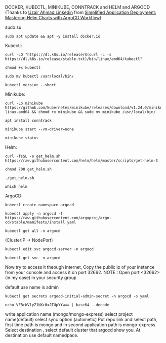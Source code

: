 DOCKER, KUBECTL, MINIKUBE, CONNTRACK and HELM and ARGOCD (Thanks to [Uzair Ahmad Linkedin](https://www.linkedin.com/in/devops-uzair-ahmad?lipi=urn%3Ali%3Apage%3Ad_flagship3_profile_view_base_contact_details%3BKGHKUKgtQfyFkNoeCP971g%3D%3D) from [Simplified Application Deployment: Mastering Helm Charts with ArgoCD Workflow](https://www.linkedin.com/pulse/simplified-application-deployment-mastering-helm-charts-uzair-ahmad/?trackingId=7o3XSz3iSXKgYkq81DoGWA%3D%3D))

sudo su
```
sudo apt update && apt -y install docker.io
```

Kubectl:
```
curl -LO "https://dl.k8s.io/release/$(curl -L -s https://dl.k8s.io/release/stable.txt)/bin/linux/amd64/kubectl"
```
```
chmod +x kubectl
```
```
sudo mv kubectl /usr/local/bin/
```
```
kubectl version --short
```

Minikube:
```
curl -Lo minikube https://github.com/kubernetes/minikube/releases/download/v1.24.0/minikube-linux-amd64 && chmod +x minikube && sudo mv minikube /usr/local/bin/
```
```
apt install conntrack
```
```
minikube start --vm-driver=none
```
```
minikube status
```

Helm:
```
curl -fsSL -o get_helm.sh https://raw.githubusercontent.com/helm/helm/master/scripts/get-helm-3
```
```
chmod 700 get_helm.sh
```
```
./get_helm.sh
```
```
which helm
```
ArgoCD:
```
kubectl create namespace argocd
```
```
kubectl apply -n argocd -f https://raw.githubusercontent.com/argoproj/argo-cd/stable/manifests/install.yaml
```
```
kubectl get all -n argocd
```
(ClusterIP -> NodePort)
```
kubectl edit svc argocd-server -n argocd
```
```
kubectl get svc -n argocd
```
Now try to access it theough internet, Copy the public ip of your instance from your console and access it on port 32662.
NOTE : Open port <32662>(in my case) in your security group 

default use name is admin
```
kubectl get secrets argocd-initial-admin-secret -n argocd -o yaml 
```

```
echo VFBrWVlyZ1NXc0xJTUpYYw== | base64 --decode
```




write application name (mongo/mongo-express)
select project name(default)
select sync option (autometic)
Put repo link and select path, first time path is mongo and in second application path is mongo-express.
Select destination , select default cluster that argocd show you.
At destination use default namedpace.




















